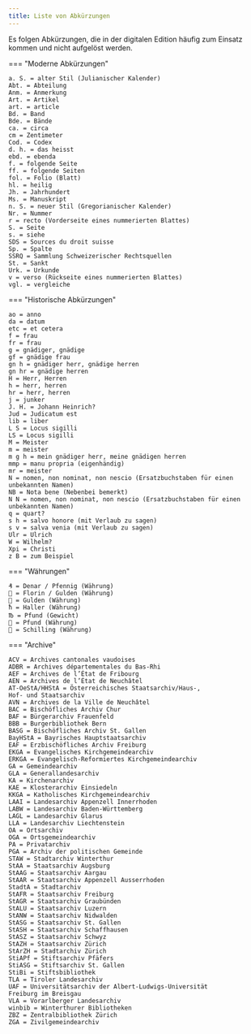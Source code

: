 ```yaml
---
title: Liste von Abkürzungen
---
```


Es folgen Abkürzungen, die in der digitalen Edition häufig zum Einsatz
kommen und nicht aufgelöst werden.

=== "Moderne Abkürzungen"

    a. S. = alter Stil (Julianischer Kalender)  
    Abt. = Abteilung  
    Anm. = Anmerkung  
    Art. = Artikel  
    art. = article  
    Bd. = Band  
    Bde. = Bände  
    ca. = circa  
    cm = Zentimeter  
    Cod. = Codex  
    d. h. = das heisst  
    ebd. = ebenda  
    f. = folgende Seite  
    ff. = folgende Seiten  
    fol. = Folio (Blatt)  
    hl. = heilig  
    Jh. = Jahrhundert  
    Ms. = Manuskript  
    n. S. = neuer Stil (Gregorianischer Kalender)  
    Nr. = Nummer  
    r = recto (Vorderseite eines nummerierten Blattes)  
    S. = Seite  
    s. = siehe  
    SDS = Sources du droit suisse  
    Sp. = Spalte  
    SSRQ = Sammlung Schweizerischer Rechtsquellen  
    St. = Sankt  
    Urk. = Urkunde  
    v = verso (Rückseite eines nummerierten Blattes)  
    vgl. = vergleiche  

=== "Historische Abkürzungen"

    ao = anno  
    da = datum  
    etc = et cetera  
    f = frau  
    fr = frau  
    g = gnädiger, gnädige  
    gf = gnädige frau  
    gn h = gnädiger herr, gnädige herren  
    gn hr = gnädige herren  
    H = Herr, Herren  
    h = herr, herren  
    hr = herr, herren  
    j = junker  
    J. H. = Johann Heinrich?  
    Jud = Judicatum est  
    lib = liber  
    L S = Locus sigilli  
    LS = Locus sigilli  
    M = Meister  
    m = meister  
    m g h = mein gnädiger herr, meine gnädigen herren  
    mmp = manu propria (eigenhändig)  
    mr = meister  
    N = nomen, non nominat, non nescio (Ersatzbuchstaben für einen
    unbekannten Namen)  
    NB = Nota bene (Nebenbei bemerkt)  
    N N = nomen, non nominat, non nescio (Ersatzbuchstaben für einen
    unbekannten Namen)  
    q = quart?  
    s h = salvo honore (mit Verlaub zu sagen)  
    s v = salva venia (mit Verlaub zu sagen)  
    Ulr = Ulrich  
    W = Wilhelm?  
    Xpi = Christi  
    z B = zum Beispiel  

=== "Währungen"

    ₰ = Denar / Pfennig (Währung)  
     = Florin / Gulden (Währung)  
     = Gulden (Währung)  
    ħ = Haller (Währung)  
    ℔ = Pfund (Gewicht)  
     = Pfund (Währung)  
     = Schilling (Währung)  

=== "Archive"

    ACV = Archives cantonales vaudoises  
    ADBR = Archives départementales du Bas-Rhi  
    AEF = Archives de l’État de Fribourg  
    AEN = Archives de l’État de Neuchâtel  
    AT-OeStA/HHStA = Österreichisches Staatsarchiv/Haus-,
    Hof- und Staatsarchiv  
    AVN = Archives de la Ville de Neuchâtel  
    BAC = Bischöfliches Archiv Chur  
    BAF = Bürgerarchiv Frauenfeld  
    BBB = Burgerbibliothek Bern  
    BASG = Bischöfliches Archiv St. Gallen  
    BayHStA = Bayrisches Hauptstaatsarchiv  
    EAF = Erzbischöfliches Archiv Freiburg  
    EKGA = Evangelisches Kirchgemeindearchiv  
    ERKGA = Evangelisch-Reformiertes Kirchgemeindearchiv  
    GA = Gemeindearchiv  
    GLA = Generallandesarchiv  
    KA = Kirchenarchiv  
    KAE = Klosterarchiv Einsiedeln  
    KKGA = Katholisches Kirchgemeindearchiv  
    LAAI = Landesarchiv Appenzell Innerrhoden  
    LABW = Landesarchiv Baden-Württemberg  
    LAGL = Landesarchiv Glarus  
    LLA = Landesarchiv Liechtenstein  
    OA = Ortsarchiv  
    OGA = Ortsgemeindearchiv  
    PA = Privatarchiv  
    PGA = Archiv der politischen Gemeinde  
    STAW = Stadtarchiv Winterthur  
    StAA = Staatsarchiv Augsburg  
    StAAG = Staatsarchiv Aargau  
    StAAR = Staatsarchiv Appenzell Ausserrhoden  
    StadtA = Stadtarchiv  
    StAFR = Staatsarchiv Freiburg  
    StAGR = Staatsarchiv Graubünden  
    StALU = Staatsarchiv Luzern  
    StANW = Staatsarchiv Nidwalden  
    StASG = Staatsarchiv St. Gallen  
    StASH = Staatsarchiv Schaffhausen  
    StASZ = Staatsarchiv Schwyz  
    StAZH = Staatsarchiv Zürich  
    StArZH = Stadtarchiv Zürich  
    StiAPf = Stiftsarchiv Pfäfers  
    StiASG = Stiftsarchiv St. Gallen  
    StiBi = Stiftsbibliothek  
    TLA = Tiroler Landesarchiv  
    UAF = Universitätsarchiv der Albert-Ludwigs-Universität
    Freiburg im Breisgau  
    VLA = Vorarlberger Landesarchiv  
    winbib = Winterthurer Bibliotheken  
    ZBZ = Zentralbibliothek Zürich  
    ZGA = Zivilgemeindearchiv  